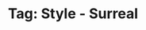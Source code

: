 ---
layout: portfolio
title: 'Tag: Style - Surreal'
permalink: /portfolio/tags/style/surreal
type: tag
uid: surreal
pagination:
    enabled: true
    tag: [surreal]
---